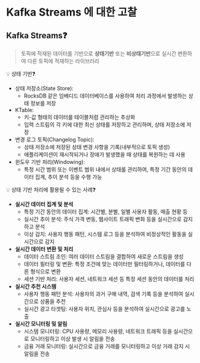 # Kafka Streams 에 대한 고찰

## Kafka Streams❓

> 토픽에 적재된 데이터를 기반으로 **상태기반** 또는 **비상태기반**으로 실시간 변환하여 다른 토픽에 적재하는 라이브러리

💡 상태 기반❓
- 상태 저장소(State Store):
  - RocksDB 같은 임베디드 데이터베이스를 사용하여 처리 과정에서 발생하는 상태 정보를 저장
- KTable:
  - 키-값 형태의 데이터를 테이블처럼 관리하는 추상화
  - 입력 스트림의 각 키에 대한 최신 상태를 저장하고 관리하며, 상태 저장소에 저장
- 변경 로그 토픽(Changelog Topic):
  - 상태 저장소에 저장된 상태 변경 사항을 기록(내부적으로 토픽 생성)
  - 애플리케이션이 재시작되거나 장애가 발생했을 때 상태를 복원하는 데 사용
- 윈도우 기반 처리(Windowing):
  - 특정 시간 범위 또는 이벤트 범위 내에서 상태를 관리하여, 특정 기간 동안의 데이터 집계, 추이 분석 등을 수행 가능

💡 상태 기반 처리에 활용될 수 있는 사례❓
- **실시간 데이터 집계 및 분석**
  - 특정 기간 동안의 데이터 집계: 시간별, 분별, 일별 사용자 활동, 매출 현황 등
  - 실시간 추이 분석: 주식 가격 변동, 웹사이트 트래픽 변화 등을 실시간으로 감지하고 분석
  - 이상 감지: 사용자 행동 패턴, 시스템 로그 등을 분석하여 비정상적인 활동을 실시간으로 감지
- **실시간 데이터 변환 및 처리**
  - 데이터 스트림 조인: 여러 데이터 스트림을 결합하여 새로운 스트림을 생성
  - 데이터 필터링 및 변환: 특정 조건에 맞는 데이터만 필터링하거나, 데이터를 다른 형식으로 변환
  - 세션 기반 처리: 사용자 세션, 네트워크 세션 등 특정 세션 동안의 데이터를 처리
- **실시간 추천 시스템**
  - 사용자 행동 패턴 분석: 사용자의 과거 구매 내역, 검색 기록 등을 분석하여 실시간으로 상품을 추천
  - 실시간 광고 타겟팅: 사용자 위치, 관심사 등을 분석하여 실시간으로 광고를 노출
- **실시간 모니터링 및 알림**
  - 시스템 모니터링: CPU 사용량, 메모리 사용량, 네트워크 트래픽 등을 실시간으로 모니터링하고 이상 발생 시 알림을 전송
  - 금융 거래 모니터링: 실시간으로 금융 거래를 모니터링하고 이상 거래 감지 시 알림을 전송

